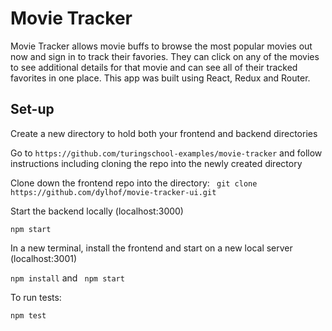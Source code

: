 # Movie Tracker

Movie Tracker allows movie buffs to browse the most popular movies out now and sign in to track their favories.  They can click on any of the movies to see additional details for that movie and can see all of their tracked favorites in one place. This app was built using React, Redux and Router.

## Set-up
Create a new directory to hold both your frontend and backend directories

Go to `https://github.com/turingschool-examples/movie-tracker` and follow instructions including cloning the repo into the newly created directory

Clone down the frontend repo into the directory: 
` git clone https://github.com/dylhof/movie-tracker-ui.git`

Start the backend locally (localhost:3000)

` npm start `

In a new terminal, install the frontend and start on a new local server (localhost:3001)

` npm install ` and ` npm start`

To run tests: 

` npm test `